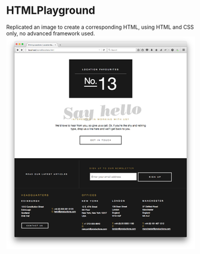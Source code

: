 # HTMLPlayground
Replicated an image to create a corresponding HTML, using HTML and CSS only, no advanced framework used.
<img src="imageToReplicate.png" alt="image" />


